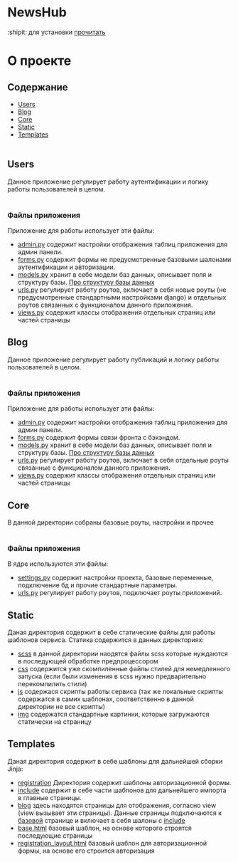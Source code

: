 # NewsHub
:shipit: для установки [прочитать](./install.md)

# О проекте

## Содержание
- [Users](#Users)
- [Blog](#Blog)
- [Core](#Core)
- [Static](#Static)
- [Templates](#Templates)
<br> <br>

## Users
Данное приложение регулирует работу аутентификации и логику работы пользователей в целом.<br><br>

### Файлы приложения
Приложение для работы использует эти файлы:
- [admin.py](./users/admin.py) содержит настройки отображения таблиц приложения для админ панели.
- [forms.py](./users/forms.py) содержит формы не предусмотренные базовыми шалонами аутентификации и авторизации.
- [models.py](./users/models.py) хранит в себе модели баз данных, описывает поля и структуру базы. [Про структуру базы данных]()
- [urls.py](./users/urls.py) регулирует работу роутов, включает в себя новые роуты (не предусмотренные стандартными настройками django) и отдельных роутов связанных с функционалом данного приложения.
- [views.py](./users/views.py) содержит классы отображения отдельных страниц или частей страницы 


## Blog
Данное приложение регулирует работу публикаций и логику работы пользователей в целом.<br><br>

### Файлы приложения
Приложение для работы использует эти файлы:
- [admin.py](./blog/admin.py) содержит настройки отображения таблиц приложения для админ панели.
- [forms.py](./blog/forms.py) содержит формы связи фронта с бэкэндом.
- [models.py](./blog/models.py) хранит в себе модели баз данных, описывает поля и структуру базы. [Про структуру базы данных]()
- [urls.py](./blog/urls.py) регулирует работу роутов, включает в себя отдельные роуты связанные с функционалом данного приложения.
- [views.py](./blog/views.py) содержит классы отображения отдельных страниц или частей страницы 

## Core
В данной директории собраны базовые роуты, настройки и прочее<br><br>

### Файлы приложения
В ядре используются эти файлы:
- [settings.py](./core/settings.py) содержит настройки проекта, базовые переменные, подключение бд и прочие стандартные параметры.
- [urls.py](./core/urls.py) регулирует работу роутов, подключает роуты приложений.

## Static
Даная директория содержит в себе статические файлы для работы шаблонов сервиса. Статика содержится в данных директориях:

- [scss](./static/scss) в данной директории наодятся файлы scss которые нуждаются в последующей обработке предпроцессором
- [css](./static/css) содержится уже скомпиленные файлы стилей для немедленного запуска (если были изменения в scss нужно предварительно перекомпилить стили)
- [js](./static/js) содержася скрипты работы сервиса (так же локальные скрипты содержатся в самих шаблонах, соответственно в данной директории не все скрипты)
- [img](./static/img) содержатся стандартные картинки, которые загружаются статически на страницу

## Templates
Даная директория содержит в себе шаблоны для дальнейшей сборки Jinja:

- [registration](./templates/registration) Директория содержит шаблоны авторизационной формы.
- [include](./templates/include) содержит в себе части шаблонов для дальнейшего импорта в главные страницы.
- [blog](./templates/blog) здесь находятся страницы для отображения, согласно view (view вызывает эти страницы). Данные страницы подключаются к [базовой](./templates/base.html) странице и включает в себя шалоны с [include](./templates/include)
- [base.html](./templates/base.html) базовый шаблон, на основе которого строятся последующие страницы
- [registration_layout.html](/templates/registration_layout.html) базовый шаблон для авторизационной формы, на основе его строится авторизация

